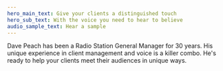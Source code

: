 ```yaml
---
hero_main_text: Give your clients a distinguished touch
hero_sub_text: With the voice you need to hear to believe
audio_sample_text: Hear a sample
---
```


Dave Peach has been a Radio Station General Manager for 30 years. His unique experience in client management and voice is a killer combo. He's ready to help your clients meet their audiences in unique ways.
